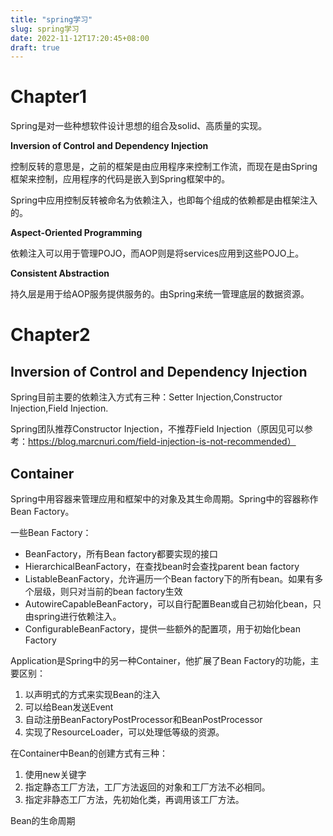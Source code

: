 ```yaml
---
title: "spring学习"
slug: spring学习
date: 2022-11-12T17:20:45+08:00
draft: true
---
```


<!--more-->

# Chapter1

Spring是对一些种想软件设计思想的组合及solid、高质量的实现。

**Inversion of Control and Dependency Injection**

控制反转的意思是，之前的框架是由应用程序来控制工作流，而现在是由Spring框架来控制，应用程序的代码是嵌入到Spring框架中的。

Spring中应用控制反转被命名为依赖注入，也即每个组成的依赖都是由框架注入的。

**Aspect-Oriented Programming**

依赖注入可以用于管理POJO，而AOP则是将services应用到这些POJO上。

**Consistent Abstraction**

持久层是用于给AOP服务提供服务的。由Spring来统一管理底层的数据资源。


# Chapter2

## Inversion of Control and Dependency Injection

Spring目前主要的依赖注入方式有三种：Setter Injection,Constructor Injection,Field Injection.

Spring团队推荐Constructor Injection，不推荐Field Injection（原因见可以参考：https://blog.marcnuri.com/field-injection-is-not-recommended）

## Container

Spring中用容器来管理应用和框架中的对象及其生命周期。Spring中的容器称作Bean Factory。

一些Bean Factory：

- BeanFactory，所有Bean factory都要实现的接口
- HierarchicalBeanFactory，在查找bean时会查找parent bean factory
- ListableBeanFactory，允许遍历一个Bean factory下的所有bean。如果有多个层级，则只对当前的bean factory生效
- AutowireCapableBeanFactory，可以自行配置Bean或自己初始化bean，只由spring进行依赖注入。
- ConfigurableBeanFactory，提供一些额外的配置项，用于初始化bean Factory

Application是Spring中的另一种Container，他扩展了Bean Factory的功能，主要区别：

1. 以声明式的方式来实现Bean的注入
2. 可以给Bean发送Event
3. 自动注册BeanFactoryPostProcessor和BeanPostProcessor
4. 实现了ResourceLoader，可以处理低等级的资源。

在Container中Bean的创建方式有三种：

1. 使用new关键字
2. 指定静态工厂方法，工厂方法返回的对象和工厂方法不必相同。
3. 指定非静态工厂方法，先初始化类，再调用该工厂方法。

Bean的生命周期

